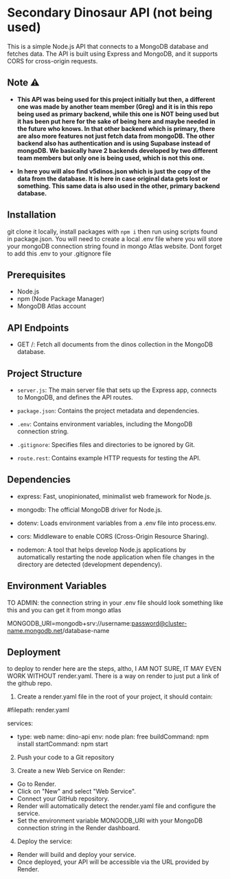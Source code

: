 # Secondary Dinosaur API (not being used)

This is a simple Node.js API that connects to a MongoDB database and fetches data. The API is built using Express and MongoDB, and it supports CORS for cross-origin requests.

## Note ⚠️

- **This API was being used for this project initially but then, a different one was made by another team member (Greg) and it is in this repo being used as primary backend, while this one is NOT being used but it has been put here for the sake of being here and maybe needed in the future who knows. In that other backend which is primary, there are also more features not just fetch data from mongoDB. The other backend also has authentication and is using Supabase instead of mongoDB. We basically have 2 backends developed by two different team members but only one is being used, which is not this one.**

- **In here you will also find v5dinos.json which is just the copy of the data from the database. It is here in case original data gets lost or something. This same data is also used in the other, primary backend database.**

## Installation

git clone it locally, install packages with `npm i` then run using scripts found in package.json. You will need to create a local .env file where you will store your mongoDB connection string found in mongo Atlas website. Dont forget to add this .env to your .gitignore file

## Prerequisites

- Node.js
- npm (Node Package Manager)
- MongoDB Atlas account

## API Endpoints

- GET /: Fetch all documents from the dinos collection in the MongoDB database.

## Project Structure

- `server.js`: The main server file that sets up the Express app, connects to MongoDB, and defines the API routes.
- `package.json`: Contains the project metadata and dependencies.

- `.env`: Contains environment variables, including the MongoDB connection string.
- `.gitignore`: Specifies files and directories to be ignored by Git.
- `route.rest`: Contains example HTTP requests for testing the API.

## Dependencies

- express: Fast, unopinionated, minimalist web framework for Node.js.
- mongodb: The official MongoDB driver for Node.js.
- dotenv: Loads environment variables from a .env file into process.env.

- cors: Middleware to enable CORS (Cross-Origin Resource Sharing).
- nodemon: A tool that helps develop Node.js applications by automatically restarting the node application when file changes in the directory are detected (development dependency).

## Environment Variables

TO ADMIN: the connection string in your .env file should look something like this and you can get it from mongo atlas

MONGODB_URI=mongodb+srv://username:password@cluster-name.mongodb.net/database-name

## Deployment

to deploy to render here are the steps, altho, I AM NOT SURE, IT MAY EVEN WORK WITHOUT render.yaml. There is a way on render to just put a link of the github repo.

1. Create a render.yaml file in the root of your project, it should contain:

#filepath: render.yaml

services:

- type: web
  name: dino-api
  env: node
  plan: free
  buildCommand: npm install
  startCommand: npm start

2. Push your code to a Git repository

3. Create a new Web Service on Render:

- Go to Render.
- Click on "New" and select "Web Service".
- Connect your GitHub repository.
- Render will automatically detect the render.yaml file and configure the service.
- Set the environment variable MONGODB_URI with your MongoDB connection string in the Render dashboard.

4. Deploy the service:

- Render will build and deploy your service.
- Once deployed, your API will be accessible via the URL provided by Render.

